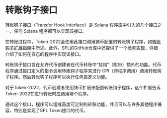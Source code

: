 # 转账钩子接口

转账钩子接口（Transfer Hook Interface）是 Solana 程序库中引入的几个接口之一，任何 Solana 程序都可以实现该接口。

在转账过程中，Token-2022会使用此接口调用铸币配置的转账钩子程序，如[转账钩子扩展指南](https://spl.solana.com/token-2022/extensions#transfer-hook)中所述。此外，SPL的GitHub仓库中还提供了一个[参考实现](https://github.com/solana-labs/solana-program-library/tree/master/token/transfer-hook/example)，详细介绍了如何在自己的程序中实现该接口。

转账钩子接口旨在允许代币创建者在代币转账中“挂钩”（附带）额外的功能。代币程序通过接口定义的指令调用转账钩子程序来进行 CPI（跨程序调用）调用转账钩子程序。然后转账钩子程序可以执行任何自定义功能。

对于Token-2022，代币创建者使用铸币扩展来配置转账钩子程序，这个扩展告诉Token-2022在进行转账时应调用哪个程序。

通过这个接口，程序可以组成高度可定制的转账功能，并且可以与许多其他程序兼容，特别是实现了SPL Token接口的代币。
